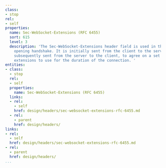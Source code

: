 ```yaml
---
class:
- stop
rel:
- self
properties:
  name: Sec-WebSocket-Extensions (RFC 6455)
  sort: 615
  level: 3
  description: 'The Sec-WebSocket-Extensions header field is used in the WebSocket
    opening handshake. It is initially sent from the client to the server, and then
    subsequently sent from the server to the client, to agree on a set of protocol-level
    extensions to use for the duration of the connection. '
entities:
- class:
  - stop
  rel:
  - self
  properties:
    name: Sec-WebSocket-Extensions (RFC 6455)
  links:
  - rel:
    - self
    href: design/headers/sec-websocket-extensions-rfc-6455.md
  - rel:
    - parent
    href: design/headers/
links:
- rel:
  - self
  href: design/headers/sec-websocket-extensions-rfc-6455.md
- rel:
  - parent
  href: design/headers/
...
```

